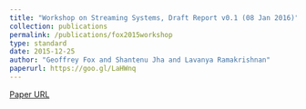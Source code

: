 ```yaml
---
title: "Workshop on Streaming Systems, Draft Report v0.1 (08 Jan 2016)"
collection: publications
permalink: /publications/fox2015workshop
type: standard
date: 2015-12-25
author: "Geoffrey Fox and Shantenu Jha and Lavanya Ramakrishnan"
paperurl: https://goo.gl/LaHWnq
---
```

[Paper URL](https://goo.gl/LaHWnq)
